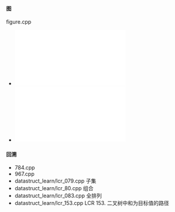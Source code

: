 

#### 图
figure.cpp
+ ![797_所有可能的路径](./797_所有可能的路径.md)
+ ![1334_图中任意两点之间的最短距离](./1334_阈值距离内邻居最少的城市.md)


#### 回溯
+ 784.cpp
+ 967.cpp
+ datastruct_learn/lcr_079.cpp 子集
+ datastruct_learn/lcr_80.cpp 组合
+ datastruct_learn/lcr_083.cpp 全排列
+ datastruct_learn/lcr_153.cpp LCR 153. 二叉树中和为目标值的路径